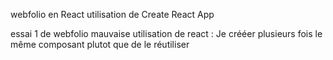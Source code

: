 webfolio en React
utilisation de Create React App

essai 1 de webfolio
mauvaise utilisation de react : Je crééer plusieurs fois le même composant plutot que de le réutiliser
